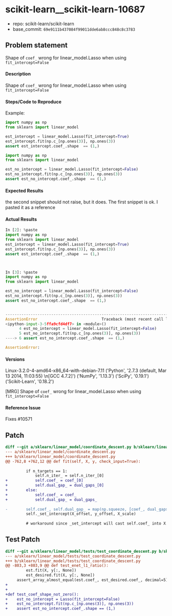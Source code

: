 # scikit-learn__scikit-learn-10687

* repo: scikit-learn/scikit-learn
* base_commit: `69e9111b437084f99011dde6ab8ccc848c8c3783`

## Problem statement

Shape of `coef_` wrong for linear_model.Lasso when using `fit_intercept=False` 
<!--
If your issue is a usage question, submit it here instead:
- StackOverflow with the scikit-learn tag: http://stackoverflow.com/questions/tagged/scikit-learn
- Mailing List: https://mail.python.org/mailman/listinfo/scikit-learn
For more information, see User Questions: http://scikit-learn.org/stable/support.html#user-questions
-->

<!-- Instructions For Filing a Bug: https://github.com/scikit-learn/scikit-learn/blob/master/CONTRIBUTING.md#filing-bugs -->

#### Description
Shape of `coef_` wrong for linear_model.Lasso when using `fit_intercept=False` 

#### Steps/Code to Reproduce
Example:

```python
import numpy as np
from sklearn import linear_model

est_intercept = linear_model.Lasso(fit_intercept=True)
est_intercept.fit(np.c_[np.ones(3)], np.ones(3))
assert est_intercept.coef_.shape  == (1,)
```

```python
import numpy as np
from sklearn import linear_model

est_no_intercept = linear_model.Lasso(fit_intercept=False)
est_no_intercept.fit(np.c_[np.ones(3)], np.ones(3))
assert est_no_intercept.coef_.shape  == (1,)
```

#### Expected Results
the second snippet should not raise, but it does. The first snippet is ok. I pasted it as a reference

#### Actual Results
```python
In [2]: %paste
import numpy as np
from sklearn import linear_model
est_intercept = linear_model.Lasso(fit_intercept=True)
est_intercept.fit(np.c_[np.ones(3)], np.ones(3))
assert est_intercept.coef_.shape  == (1,)



In [3]: %paste
import numpy as np
from sklearn import linear_model

est_no_intercept = linear_model.Lasso(fit_intercept=False)
est_no_intercept.fit(np.c_[np.ones(3)], np.ones(3))
assert est_no_intercept.coef_.shape  == (1,)


---------------------------------------------------------------------------
AssertionError                            Traceback (most recent call last)
<ipython-input-3-5ffa9cfd4df7> in <module>()
      4 est_no_intercept = linear_model.Lasso(fit_intercept=False)
      5 est_no_intercept.fit(np.c_[np.ones(3)], np.ones(3))
----> 6 assert est_no_intercept.coef_.shape  == (1,)

AssertionError:
```

#### Versions
Linux-3.2.0-4-amd64-x86_64-with-debian-7.11
('Python', '2.7.3 (default, Mar 13 2014, 11:03:55) \n[GCC 4.7.2]')
('NumPy', '1.13.3')
('SciPy', '0.19.1')
('Scikit-Learn', '0.18.2')



<!-- Thanks for contributing! -->

[MRG] Shape of `coef_` wrong for linear_model.Lasso when using `fit_intercept=False`
<!--
Thanks for contributing a pull request! Please ensure you have taken a look at
the contribution guidelines: https://github.com/scikit-learn/scikit-learn/blob/master/CONTRIBUTING.md#Contributing-Pull-Requests
-->
#### Reference Issue
Fixes #10571 


## Patch

```diff
diff --git a/sklearn/linear_model/coordinate_descent.py b/sklearn/linear_model/coordinate_descent.py
--- a/sklearn/linear_model/coordinate_descent.py
+++ b/sklearn/linear_model/coordinate_descent.py
@@ -762,8 +762,12 @@ def fit(self, X, y, check_input=True):
 
         if n_targets == 1:
             self.n_iter_ = self.n_iter_[0]
+            self.coef_ = coef_[0]
+            self.dual_gap_ = dual_gaps_[0]
+        else:
+            self.coef_ = coef_
+            self.dual_gap_ = dual_gaps_
 
-        self.coef_, self.dual_gap_ = map(np.squeeze, [coef_, dual_gaps_])
         self._set_intercept(X_offset, y_offset, X_scale)
 
         # workaround since _set_intercept will cast self.coef_ into X.dtype

```

## Test Patch

```diff
diff --git a/sklearn/linear_model/tests/test_coordinate_descent.py b/sklearn/linear_model/tests/test_coordinate_descent.py
--- a/sklearn/linear_model/tests/test_coordinate_descent.py
+++ b/sklearn/linear_model/tests/test_coordinate_descent.py
@@ -803,3 +803,9 @@ def test_enet_l1_ratio():
         est.fit(X, y[:, None])
         est_desired.fit(X, y[:, None])
     assert_array_almost_equal(est.coef_, est_desired.coef_, decimal=5)
+
+
+def test_coef_shape_not_zero():
+    est_no_intercept = Lasso(fit_intercept=False)
+    est_no_intercept.fit(np.c_[np.ones(3)], np.ones(3))
+    assert est_no_intercept.coef_.shape == (1,)

```
